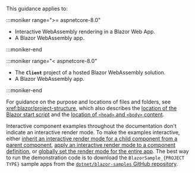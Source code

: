 This guidance applies to:

:::moniker range=">= aspnetcore-8.0"

* Interactive WebAssembly rendering in a Blazor Web App.
* A Blazor WebAssembly app.

:::moniker-end

:::moniker range="< aspnetcore-8.0"

* The **`Client`** project of a hosted Blazor WebAssembly solution.
* A Blazor WebAssembly app.

:::moniker-end

For guidance on the purpose and locations of files and folders, see <xref:blazor/project-structure>, which also describes the [location of the Blazor start script](xref:blazor/project-structure#location-of-the-blazor-script) and the [location of `<head>` and `<body>` content](xref:blazor/project-structure#location-of-head-and-body-content).

Interactive component examples throughout the documentation don't indicate an interactive render mode. To make the examples interactive, either [inherit an interactive render mode for a child component from a parent component](xref:blazor/components/render-modes#apply-a-render-mode-to-a-component-instance), [apply an interactive render mode to a component definition](xref:blazor/components/render-modes#apply-a-render-mode-to-a-component-definition), or [globally set the render mode for the entire app](xref:blazor/components/render-modes#apply-a-render-mode-to-the-entire-app). The best way to run the demonstration code is to download the `BlazorSample_{PROJECT TYPE}` sample apps from the [`dotnet/blazor-samples` GitHub repository](https://github.com/dotnet/blazor-samples).
